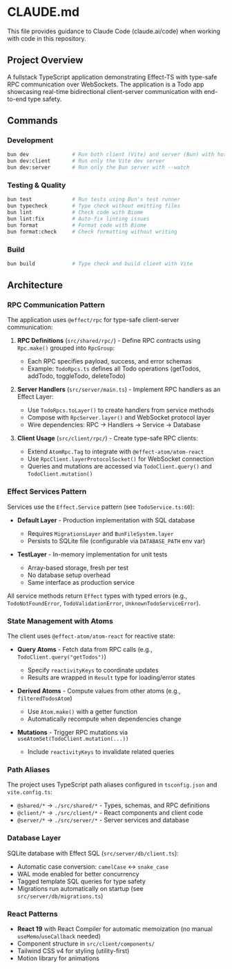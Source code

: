 # CLAUDE.md

This file provides guidance to Claude Code (claude.ai/code) when working with code in this repository.

## Project Overview

A fullstack TypeScript application demonstrating Effect-TS with type-safe RPC communication over WebSockets. The application is a Todo app showcasing real-time bidirectional client-server communication with end-to-end type safety.

## Commands

### Development
```bash
bun dev              # Run both client (Vite) and server (Bun) with hot reload
bun dev:client       # Run only the Vite dev server
bun dev:server       # Run only the Bun server with --watch
```

### Testing & Quality
```bash
bun test             # Run tests using Bun's test runner
bun typecheck        # Type check without emitting files
bun lint             # Check code with Biome
bun lint:fix         # Auto-fix linting issues
bun format           # Format code with Biome
bun format:check     # Check formatting without writing
```

### Build
```bash
bun build            # Type check and build client with Vite
```

## Architecture

### RPC Communication Pattern

The application uses `@effect/rpc` for type-safe client-server communication:

1. **RPC Definitions** (`src/shared/rpc/`) - Define RPC contracts using `Rpc.make()` grouped into `RpcGroup`:
   - Each RPC specifies payload, success, and error schemas
   - Example: `TodoRpcs.ts` defines all Todo operations (getTodos, addTodo, toggleTodo, deleteTodo)

2. **Server Handlers** (`src/server/main.ts`) - Implement RPC handlers as an Effect Layer:
   - Use `TodoRpcs.toLayer()` to create handlers from service methods
   - Compose with `RpcServer.layer()` and WebSocket protocol layer
   - Wire dependencies: RPC → Handlers → Service → Database

3. **Client Usage** (`src/client/rpc/`) - Create type-safe RPC clients:
   - Extend `AtomRpc.Tag` to integrate with `@effect-atom/atom-react`
   - Use `RpcClient.layerProtocolSocket()` for WebSocket connection
   - Queries and mutations are accessed via `TodoClient.query()` and `TodoClient.mutation()`

### Effect Services Pattern

Services use the `Effect.Service` pattern (see `TodoService.ts:60`):

- **Default Layer** - Production implementation with SQL database
  - Requires `MigrationsLayer` and `BunFileSystem.layer`
  - Persists to SQLite file (configurable via `DATABASE_PATH` env var)

- **TestLayer** - In-memory implementation for unit tests
  - Array-based storage, fresh per test
  - No database setup overhead
  - Same interface as production service

All service methods return `Effect` types with typed errors (e.g., `TodoNotFoundError`, `TodoValidationError`, `UnknownTodoServiceError`).

### State Management with Atoms

The client uses `@effect-atom/atom-react` for reactive state:

- **Query Atoms** - Fetch data from RPC calls (e.g., `TodoClient.query("getTodos")`)
  - Specify `reactivityKeys` to coordinate updates
  - Results are wrapped in `Result` type for loading/error states

- **Derived Atoms** - Compute values from other atoms (e.g., `filteredTodosAtom`)
  - Use `Atom.make()` with a getter function
  - Automatically recompute when dependencies change

- **Mutations** - Trigger RPC mutations via `useAtomSet(TodoClient.mutation(...))`
  - Include `reactivityKeys` to invalidate related queries

### Path Aliases

The project uses TypeScript path aliases configured in `tsconfig.json` and `vite.config.ts`:

- `@shared/*` → `./src/shared/*` - Types, schemas, and RPC definitions
- `@client/*` → `./src/client/*` - React components and client code
- `@server/*` → `./src/server/*` - Server services and database

### Database Layer

SQLite database with Effect SQL (`src/server/db/client.ts`):

- Automatic case conversion: `camelCase` ↔ `snake_case`
- WAL mode enabled for better concurrency
- Tagged template SQL queries for type safety
- Migrations run automatically on startup (see `src/server/db/migrations.ts`)

### React Patterns

- **React 19** with React Compiler for automatic memoization (no manual `useMemo`/`useCallback` needed)
- Component structure in `src/client/components/`
- Tailwind CSS v4 for styling (utility-first)
- Motion library for animations

